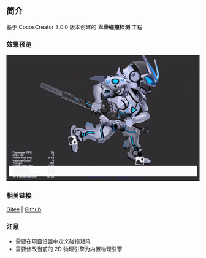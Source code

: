 ## 简介

基于 CocosCreator 3.0.0 版本创建的 **龙骨碰撞检测** 工程

### 效果预览
![image](../../gif/202203/2022030403.gif)

### 相关链接
[Gitee](https://gitee.com/mirrors_cocos-creator/test-cases-3d/tree/v3.0/assets/cases/dragonbones) | [Github](https://github.com/cocos-creator/test-cases-3d/tree/v3.0/assets/cases/dragonbones)

### 注意
- 需要在项目设置中定义碰撞矩阵
- 需要修改当前的 2D 物理引擎为内置物理引擎